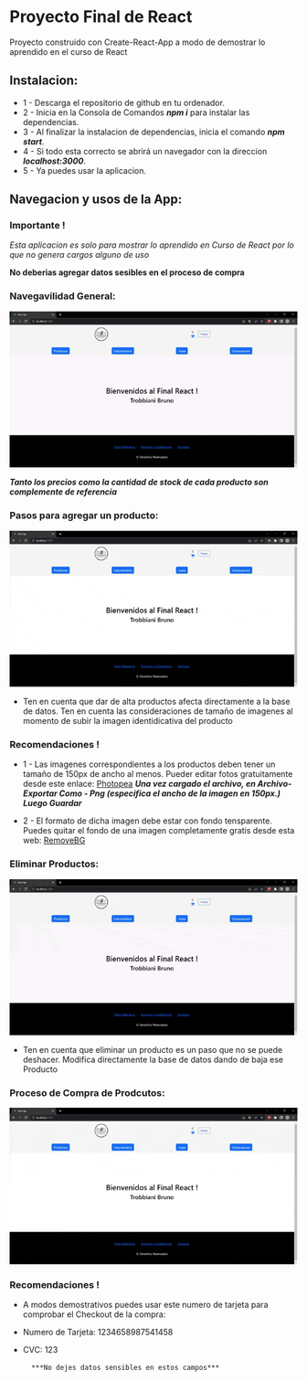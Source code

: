 # Proyecto Final de React

Proyecto construido con Create-React-App a modo de demostrar lo aprendido en el curso de React

## Instalacion:

* 1 - Descarga el repositorio de github en tu ordenador.
* 2 - Inicia en la Consola de Comandos ***npm i*** para instalar las dependencias.
* 3 - Al finalizar la instalacion de dependencias, inicia el comando ***npm start***.
* 4 - Si todo esta correcto se abrirá un navegador con la direccion ***localhost:3000***.
* 5 - Ya puedes usar la aplicacion.

## Navegacion y usos de la App:

### Importante !

*Esta aplicacion es solo para mostrar lo aprendido en Curso de React por lo que no genera cargos alguno de uso*

**No deberias agregar datos sesibles en el proceso de compra**


### Navegavilidad General:
![Navegabilidad](./public/gifReadme/Navegavivlidad.gif)

***Tanto los precios como la cantidad de stock de cada producto son complemente de referencia***

### Pasos para agregar un producto:
![Agregar](./public/gifReadme/AgregarProducto.gif)

* Ten en cuenta que dar de alta productos afecta directamente a la base de datos. Ten en cuenta las consideraciones de tamaño de imagenes al momento de subir la imagen identidicativa del producto

### Recomendaciones !

* 1 - Las imagenes correspondientes a los productos deben tener un tamaño de 150px de ancho al menos. Pueder editar fotos gratuitamente desde este enlace:
            [Photopea](https://www.photopea.com/)
***Una vez cargado el archivo, en Archivo-Exportar Como - Png (especifica el ancho de la imagen en 150px.) Luego Guardar***
            
* 2 - El formato de dicha imagen debe estar con fondo tensparente. Puedes quitar el fondo de una imagen completamente gratis desde esta web: 
            [RemoveBG](https://www.remove.bg/es)

### Eliminar Productos:
![Eliminar](./public/gifReadme/Eliminar%20Prodcuto.gif)

* Ten en cuenta que eliminar un producto es un paso que no se puede deshacer. Modifica directamente la base de datos dando de baja ese Producto

### Proceso de Compra de Prodcutos:
![Comprar](./public/gifReadme/Compra%20Prodcutos.gif)
    
### Recomendaciones !
* A modos demostrativos puedes usar este numero de tarjeta para comprobar el Checkout de la compra:
* Numero de Tarjeta: 1234658987541458
* CVC: 123

        ***No dejes datos sensibles en estos campos***



